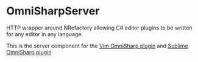 OmniSharpServer
===============

HTTP wrapper around NRefactory allowing C# editor plugins to be written for any editor in any language.


This is the server component for the [Vim OmniSharp plugin](https://github.com/nosami/OmniSharp) and [Sublime OmniSharp plugin](https://github.com/PaulCampbell/OmniSharpSublimePlugin)
